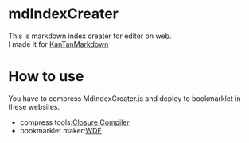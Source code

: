 # mdIndexCreater

This is markdown index creater for editor on web.  
I made it for [KanTanMarkdown](https://github.com/tatesuke/KanTanMarkdown)  

# How to use

You have to compress MdIndexCreater.js and deploy to bookmarklet in these websites.

* compress tools:[Closure Compiler](http://closure-compiler.appspot.com/home) 
* bookmarklet maker:[WDF](http://www.eonet.ne.jp/~wdf/software/bookmarklet_creator.html)
